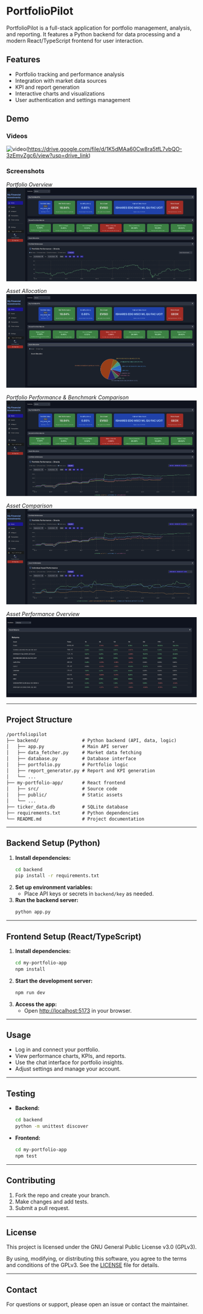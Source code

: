 # PortfolioPilot

PortfolioPilot is a full-stack application for portfolio management, analysis, and reporting. It features a Python backend for data processing and a modern React/TypeScript frontend for user interaction.

## Features

- Portfolio tracking and performance analysis
- Integration with market data sources
- KPI and report generation
- Interactive charts and visualizations
- User authentication and settings management

## Demo

### Videos

![video](ssss)(https://drive.google.com/file/d/1K5dMAa60Cw8ra5tfL7vbQO-3zEmvZgc6/view?usp=drive_link)


### Screenshots

*Portfolio Overview*
![Dashboard Screenshot](demo/Screenshot%202025-07-10%20alle%2009.42.32.png)

*Asset Allocation*
![Portfolio KPIs](demo/Screenshot%202025-07-10%20alle%2009.42.40.png)

*Portfolio Performance & Benchmark Comparison*
![Performance Chart](demo/Screenshot%202025-07-10%20alle%2009.43.08.png)

*Asset Comparison*
![Asset Allocation](demo/Screenshot%202025-07-10%20alle%2009.43.31.png)

*Asset Performance Overview*
![Portfolio Details](demo/Screenshot%202025-07-10%20alle%2009.45.21.png)


---

## Project Structure

```
/portfoliopilot
├── backend/                # Python backend (API, data, logic)
│   ├── app.py              # Main API server
│   ├── data_fetcher.py     # Market data fetching
│   ├── database.py         # Database interface
│   ├── portfolio.py        # Portfolio logic
│   ├── report_generator.py # Report and KPI generation
│   └── ...
├── my-portfolio-app/       # React frontend
│   ├── src/                # Source code
│   ├── public/             # Static assets
│   └── ...
├── ticker_data.db          # SQLite database
├── requirements.txt        # Python dependencies
└── README.md               # Project documentation
```

---

## Backend Setup (Python)

1. **Install dependencies:**
   ```bash
   cd backend
   pip install -r requirements.txt
   ```
2. **Set up environment variables:**
   - Place API keys or secrets in `backend/key` as needed.
3. **Run the backend server:**
   ```bash
   python app.py
   ```

---

## Frontend Setup (React/TypeScript)

1. **Install dependencies:**
   ```bash
   cd my-portfolio-app
   npm install
   ```
2. **Start the development server:**
   ```bash
   npm run dev
   ```
3. **Access the app:**
   - Open [http://localhost:5173](http://localhost:5173) in your browser.

---

## Usage

- Log in and connect your portfolio.
- View performance charts, KPIs, and reports.
- Use the chat interface for portfolio insights.
- Adjust settings and manage your account.

---

## Testing

- **Backend:**
  ```bash
  cd backend
  python -m unittest discover
  ```
- **Frontend:**
  ```bash
  cd my-portfolio-app
  npm test
  ```

---

## Contributing

1. Fork the repo and create your branch.
2. Make changes and add tests.
3. Submit a pull request.

---

## License

This project is licensed under the GNU General Public License v3.0 (GPLv3).

By using, modifying, or distributing this software, you agree to the terms and conditions of the GPLv3. See the [LICENSE](./LICENSE) file for details.

---

## Contact

For questions or support, please open an issue or contact the maintainer.

